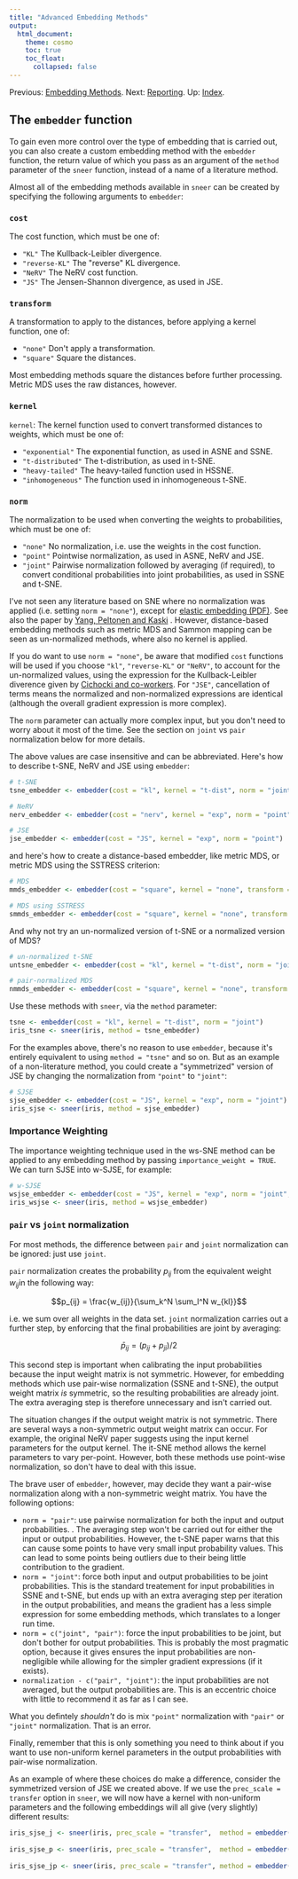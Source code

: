 ```yaml
---
title: "Advanced Embedding Methods"
output:
  html_document:
    theme: cosmo
    toc: true
    toc_float:
      collapsed: false
---
```

Previous: [Embedding Methods](embedding-methods.html). Next: [Reporting](reporting.html). Up: [Index](index.html).

## The `embedder` function

To gain even more control over the type of embedding that is carried out, you
can also create a custom embedding method with the `embedder` function, the
return value of which you pass as an argument of the `method` parameter of the
`sneer` function, instead of a name of a literature method.

Almost all of the embedding methods available in `sneer` can be created by
specifying the following arguments to `embedder`:

### `cost`

The cost function, which must be one of: 

* `"KL"` The Kullback-Leibler divergence.
* `"reverse-KL"` The "reverse" KL divergence.
* `"NeRV"` The NeRV cost function.
* `"JS"` The Jensen-Shannon divergence, as used in JSE.

### `transform`

A transformation to apply to the distances, before applying a kernel function,
one of:

* `"none"` Don't apply a transformation.
* `"square"` Square the distances.

Most embedding methods square the distances before further processing. Metric
MDS uses the raw distances, however.

### `kernel`

`kernel`: The kernel function used to convert transformed distances to weights, 
which must be one of:

* `"exponential"` The exponential function, as used in ASNE and SSNE.
* `"t-distributed"` The t-distribution, as used in t-SNE.
* `"heavy-tailed"` The heavy-tailed function used in HSSNE.
* `"inhomogeneous"` The function used in inhomogeneous t-SNE.

### `norm`

The normalization to be used when converting the weights to probabilities, which
must be one of:

* `"none"` No normalization, i.e. use the weights in the cost function.
* `"point"` Pointwise normalization, as used in ASNE, NeRV and JSE.
* `"joint"` Pairwise normalization followed by averaging (if required), to 
convert conditional probabilities into joint probabilities, as used in SSNE and
t-SNE.

I've not seen any literature based on SNE where no normalization was applied 
(i.e. setting `norm = "none"`), except for 
[elastic embedding (PDF)](http://faculty.ucmerced.edu/mcarreira-perpinan/papers/icml10.pdf).
See also the paper by 
[Yang, Peltonen and Kaski](http://jmlr.org/proceedings/papers/v32/yange14.html)
. However, distance-based embedding methods such as metric MDS and Sammon 
mapping can be seen as un-normalized methods, where also no kernel is applied.

If you do want to use `norm = "none"`, be aware that modified `cost` functions 
will be used if you choose `"kl"`, `"reverse-KL"` or `"NeRV"`, to account for 
the un-normalized values, using the expression for the Kullback-Leibler
diverence given by 
[Cichocki and co-workers](https://dx.doi.org/10.3390/e13010134). For `"JSE"`, 
cancellation of terms means the normalized and non-normalized expressions are
identical (although the overall gradient expression is more complex).

The `norm` parameter can actually more complex input, but you don't need to
worry about it most of the time. See the section on `joint` vs `pair` 
normalization below for more details.

The above values are case insensitive and can be abbreviated. Here's how to
describe t-SNE, NeRV and JSE using `embedder`:

```R
# t-SNE
tsne_embedder <- embedder(cost = "kl", kernel = "t-dist", norm = "joint")

# NeRV
nerv_embedder <- embedder(cost = "nerv", kernel = "exp", norm = "point")

# JSE
jse_embedder <- embedder(cost = "JS", kernel = "exp", norm = "point")
```

and here's how to create a distance-based embedder, like metric MDS, or metric
MDS using the SSTRESS criterion:

```R
# MDS
mmds_embedder <- embedder(cost = "square", kernel = "none", transform = "none", norm = "none")

# MDS using SSTRESS
smmds_embedder <- embedder(cost = "square", kernel = "none", transform = "square", norm = "none")
```

And why not try an un-normalized version of t-SNE or a normalized version of MDS?
```R
# un-normalized t-SNE
untsne_embedder <- embedder(cost = "kl", kernel = "t-dist", norm = "joint")

# pair-normalized MDS
nmmds_embedder <- embedder(cost = "square", kernel = "none", transform = "none", norm = "pair")
```

Use these methods with `sneer`, via the `method` parameter:

```R
tsne <- embedder(cost = "kl", kernel = "t-dist", norm = "joint")
iris_tsne <- sneer(iris, method = tsne_embedder)
```

For the examples above, there's no reason to use `embedder`, because it's
entirely equivalent to using `method = "tsne"` and so on. But as an example of
a non-literature method, you could create a "symmetrized" version of JSE by 
changing the normalization from `"point"` to `"joint"`:

```R
# SJSE
sjse_embedder <- embedder(cost = "JS", kernel = "exp", norm = "joint")
iris_sjse <- sneer(iris, method = sjse_embedder)
```

### Importance Weighting

The importance weighting technique used in the ws-SNE method can be applied
to any embedding method by passing `importance_weight = TRUE`. We can turn
SJSE into w-SJSE, for example:

```R
# w-SJSE
wsjse_embedder <- embedder(cost = "JS", kernel = "exp", norm = "joint", importance_weight = TRUE)
iris_wsjse <- sneer(iris, method = wsjse_embedder)
```

### `pair` vs `joint` normalization

For most methods, the difference between `pair` and `joint` normalization can
be ignored: just use `joint`. 

`pair` normalization creates the probability $p_{ij}$ from the equivalent
weight $w_{ij}$in the following way:

$$p_{ij} = \frac{w_{ij}}{\sum_k^N \sum_l^N w_{kl}}$$

i.e. we sum over all weights in the data set. `joint` normalization carries
out a further step, by enforcing that the final probabilities are joint by 
averaging:

$$\bar{p}_{ij} = \left(p_{ij} + p_{ji}\right) / 2$$

This second step is important when calibrating the input probabilities because
the input weight matrix is not symmetric. However, for embedding methods which
use pair-wise normalization (SSNE and t-SNE), the output weight matrix *is*
symmetric, so the resulting probabilities are already joint. The extra averaging
step is therefore unnecessary and isn't carried out.

The situation changes if the output weight matrix is not symmetric. There are 
several ways a non-symmetric output weight matrix can occur. For example, the
original NeRV paper suggests using the input kernel parameters for the output
kernel. The it-SNE method allows the kernel parameters to vary per-point. 
However, both these methods use point-wise normalization, so don't have to deal
with this issue.

The brave user of `embedder`, however, may decide they want a pair-wise 
normalization along with a non-symmetric weight matrix. You have the following
options:

* `norm = "pair"`: use pairwise normalization for both the input and
output probabilities. . The averaging step won't be carried out for either the 
input or output probabilities. However, the t-SNE paper warns that this can
cause some points to have very small input probability values. This can lead to
some points being outliers due to their being little contribution to the
gradient.
* `norm = "joint"`: force both input and output probabilities to be 
joint probabilities. This is the standard treatement for input probabilities in
SSNE and t-SNE, but ends up with an extra averaging step per iteration in the 
output probabilities, and means the gradient has a less simple expression for
some embedding methods, which translates to a longer run time.
* `norm = c("joint", "pair")`: force the input probabilities to be 
joint, but don't bother for output probabilities. This is probably the most
pragmatic option, because it gives ensures the input probabilities are 
non-negligible while allowing for the simpler gradient expressions 
(if it exists).
* `normalization - c("pair", "joint")`: the input probabilities are not 
averaged, but the output probabilities are. This is an eccentric choice with
little to recommend it as far as I can see.

What you defintely *shouldn't* do is mix `"point"` normalization with
`"pair"` or `"joint"` normalization. That is an error.

Finally, remember that this is only something you need to think about if you
want to use non-uniform kernel parameters in the output probabilities with
pair-wise normalization.

As an example of where these choices do make a difference, consider the
symmetrized version of JSE we created above. If we use the 
`prec_scale = transfer` option in `sneer`, we will now have a kernel with 
non-uniform parameters and the following embeddings will all give 
(very slightly) different results:

```R
iris_sjse_j <- sneer(iris, prec_scale = "transfer",  method = embedder(cost = "JS", kernel = "exp",
                                                                       norm = "joint"))
iris_sjse_p <- sneer(iris, prec_scale = "transfer",  method = embedder(cost = "JS", kernel = "exp", 
                                                                       norm = "pair"))
iris_sjse_jp <- sneer(iris, prec_scale = "transfer", method = embedder(cost = "JS", kernel = "exp", 
                                                                       norm = c("joint", "pair")))
```
